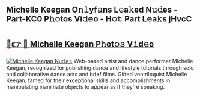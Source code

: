 ## Michelle Keegan O𝚗𝚕yf𝚊ns L𝚎a𝚔ed N𝚞𝚍es - Part-KC0 P𝚑𝚘tos Vi𝚍𝚎o - H𝚘𝚝 Part L𝚎a𝚔s jHvcC

# <h2><a href="http://kfdsy6.oniu.top/?m=Michelle+Keegan">🔗👉 🔴 Michelle Keegan P𝚑ot𝚘𝚜 V𝚒d𝚎o</a></h2>

[![Michelle Keegan Nu𝚍e𝚜](https://i.imgur.com/0qMVB7G.gif)](http://kfdsy6.oniu.top/?m=Michelle+Keegan)
Web-based artist and dance performer Michelle Keegan, recognized for publishing dance and lifestyle tutorials through solo and collaborative dance acts and brief films. Gifted ventriloquist Michelle Keegan, famed for their exceptional skills and accomplishments in manipulating inanimate objects to appear as if they're speaking.  

